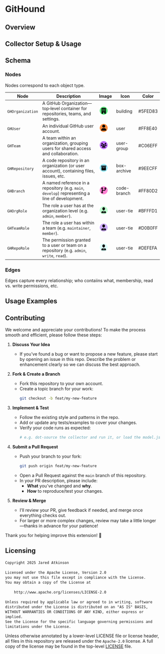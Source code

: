# GitHound

## Overview

## Collector Setup & Usage

## Schema

### Nodes

Nodes correspond to each object type.

| Node             | Description                                               | Image                                                                    | Icon        | Color |
|------------------|-----------------------------------------------------------|--------------------------------------------------------------------------|-------------|-------|
| `GHOrganization` | A GitHub Organization—top‑level container for repositories, teams, and settings.               | <img src="./images/white_GHOrganization.svg" width="30" class="center"/> | building    | #5FED83 |
| `GHUser`         | An individual GitHub user account.                                                             | <img src="./images/white_GHUser.svg" width="30" class="center"/>         | user        | #FF8E40 |
| `GHTeam`         | A team within an organization, grouping users for shared access and collaboration.             | <img src="./images/white_GHTeam.svg" width="30" class="center"/>         | user-group  | #C06EFF |
| `GHRepository`   | A code repository in an organization (or user account), containing files, issues, etc.         | <img src="./images/white_GHRepository.svg" width="30" class="center"/>   | box-archive | #9EECFF |
| `GHBranch`       | A named reference in a repository (e.g. `main`, `develop`) representing a line of development. | <img src="./images/white_GHBranch.svg" width="30" class="center"/>       | code-branch | #FF80D2 |
| `GHOrgRole`      | The role a user has at the organization level (e.g. `admin`, `member`).                        | <img src="./images/white_GHOrgRole.svg" width="30" class="center"/>      | user-tie    | #BFFFD1 |
| `GHTeamRole`     | The role a user has within a team (e.g. `maintainer`, `member`).                               | <img src="./images/white_GHTeamRole.svg" width="30" class="center"/>     | user-tie    | #D0B0FF |
| `GHRepoRole`     | The permission granted to a user or team on a repository (e.g. `admin`, `write`, `read`).      | <img src="./images/white_GHRepoRole.svg" width="30" class="center"/>     | user-tie    | #DEFEFA |

### Edges

Edges capture every relationship; who contaiins what, membership, read vs. write permissions, etc.

## Usage Examples

## Contributing

We welcome and appreciate your contributions! To make the process smooth and efficient, please follow these steps:

1. **Discuss Your Idea**  
   - If you’ve found a bug or want to propose a new feature, please start by opening an issue in this repo. Describe the problem or enhancement clearly so we can discuss the best approach.

2. **Fork & Create a Branch**  
   - Fork this repository to your own account.  
   - Create a topic branch for your work:
     ```bash
     git checkout -b feat/my-new-feature
     ```

3. **Implement & Test**  
   - Follow the existing style and patterns in the repo.  
   - Add or update any tests/examples to cover your changes.  
   - Verify your code runs as expected:
     ```bash
     # e.g. dot-source the collector and run it, or load the model.json in BloodHound
     ```

4. **Submit a Pull Request**  
   - Push your branch to your fork:
     ```bash
     git push origin feat/my-new-feature
     ```  
   - Open a Pull Request against the `main` branch of this repository.  
   - In your PR description, please include:
     - **What** you’ve changed and **why**.  
     - **How** to reproduce/test your changes.

5. **Review & Merge**  
   - I’ll review your PR, give feedback if needed, and merge once everything checks out.  
   - For larger or more complex changes, review may take a little longer—thanks in advance for your patience!

Thank you for helping improve this extension! 🎉  

## Licensing

```
Copyright 2025 Jared Atkinson

Licensed under the Apache License, Version 2.0
you may not use this file except in compliance with the License.
You may obtain a copy of the License at

    http://www.apache.org/licenses/LICENSE-2.0

Unless required by applicable law or agreed to in writing, software
distributed under the License is distributed on an "AS IS" BASIS,
WITHOUT WARRANTIES OR CONDITIONS OF ANY KIND, either express or implied.
See the License for the specific language governing permissions and
limitations under the License.
```

Unless otherwise annotated by a lower-level LICENSE file or license header, all files in this repository are released
under the `Apache-2.0` license. A full copy of the license may be found in the top-level [LICENSE](LICENSE) file.
